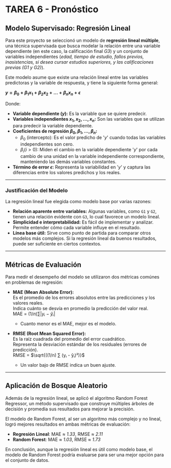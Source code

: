 # TAREA 6 - Pronóstico

## Modelo Supervisado: Regresión Lineal

Para este proyecto se seleccionó un modelo de **regresión lineal múltiple**, una técnica supervisada que busca modelar la relación entre una variable dependiente (en este caso, la calificación final _G3_) y un conjunto de variables independientes (_edad, tiempo de estudio, fallos previos, inasistencias, si desea cursar estudios superiores, y las calificaciones previas (G1 y G2)_).

Este modelo asume que existe una relación lineal entre las variables predictoras y la variable de respuesta, y tiene la siguiente forma general:

**$y=\beta _{0}+\beta _{1}x_{1}+\beta _{2}x_{2}+...+\beta _{n}x_{n}+\epsilon$**


Donde:
- **Variable dependiente ($y$):** Es la variable que se quiere predecir.
- **Variables independientes $x_{1},x_{2},...,x_{n}$:** Son las variables que se utilizan para predecir la variable dependiente.
- **Coeficientes de regresión $\beta _{0},\beta _{1},...,\beta _{n}$:**
  - $\beta _{0}$ (intercepto): Es el valor predicho de '$y$' cuando todas las variables independientes son cero.
  - $\beta _{i} (i>0)$: Miden el cambio en la variable dependiente '$y$' por cada cambio de una unidad en la variable independiente correspondiente, manteniendo las demás variables constantes.
- **Término de error $\epsilon$:** Representa la variabilidad en '$y$' y captura las diferencias entre los valores predichos y los reales. 

---

### Justificación del Modelo

La regresión lineal fue elegida como modelo base por varias razones:

- **Relación aparente entre variables:** Algunas variables, como `G1` y `G2`, tienen una relación evidente con `G3`, lo cual favorece un modelo lineal.
- **Simplicidad e interpretabilidad:** Es fácil de implementar y analizar. Permite entender cómo cada variable influye en el resultado.
- **Línea base útil:** Sirve como punto de partida para comparar otros modelos más complejos. Si la regresión lineal da buenos resultados, puede ser suficiente en ciertos contextos.

---

## Métricas de Evaluación

Para medir el desempeño del modelo se utilizaron dos métricas comúnes en problemas de regresión:

- **MAE (Mean Absolute Error):**  
  Es el promedio de los errores absolutos entre las predicciones y los valores reales.  
  Indica cuánto se desvía en promedio la predicción del valor real.  
  MAE = $(1/n) ∑ |yᵢ - ŷᵢ|$  
  - Cuanto menor es el MAE, mejor es el modelo.

- **RMSE (Root Mean Squared Error):**  
  Es la raíz cuadrada del promedio del error cuadrático.  
  Representa la desviación estándar de los residuales (errores de predicción).  
  RMSE = $\sqrt{((1/n) ∑ (yᵢ - ŷᵢ)²)}$
  - Un valor bajo de RMSE indica un buen ajuste. 

---

## Aplicación de Bosque Aleatorio

Además de la regresión lineal, se aplicó el algoritmo Random Forest Regressor, un método supervisado que construye múltiples árboles de decisión y promedia sus resultados para mejorar la precisión. 

El modelo de Random Forest, al ser un algoritmo más complejo y no lineal, logró mejores resultados en ambas métricas de evaluación:

- **Regresión Lineal**: MAE ≈ *1.33*, RMSE ≈ *2.11*
- **Random Forest**: MAE ≈ *1.03*, RMSE ≈ *1.73*

En conclusión, aunque la regresión lineal es útil como modelo base, el modelo de Random Forest podría evaluarse para ser una mejor opción para el conjunto de datos.